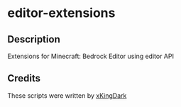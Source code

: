 # editor-extensions

## Description

Extensions for Minecraft: Bedrock Editor using editor API

## Credits

These scripts were written by [xKingDark](https://github.com/DarkGamerYT)
